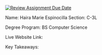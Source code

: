 [![Review Assignment Due Date](https://classroom.github.com/assets/deadline-readme-button-22041afd0340ce965d47ae6ef1cefeee28c7c493a6346c4f15d667ab976d596c.svg)](https://classroom.github.com/a/si3U9_eK)


Name: Haira Marie Espinocilla
Section: C-3L

Degree Program: BS Computer Science

Live Website Link: 

Key Takeaways: 
